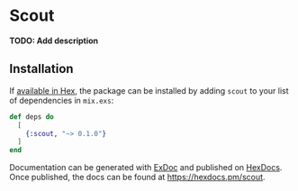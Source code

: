 # Scout

**TODO: Add description**

## Installation

If [available in Hex](https://hex.pm/docs/publish), the package can be installed
by adding `scout` to your list of dependencies in `mix.exs`:

```elixir
def deps do
  [
    {:scout, "~> 0.1.0"}
  ]
end
```

Documentation can be generated with [ExDoc](https://github.com/elixir-lang/ex_doc)
and published on [HexDocs](https://hexdocs.pm). Once published, the docs can
be found at <https://hexdocs.pm/scout>.
